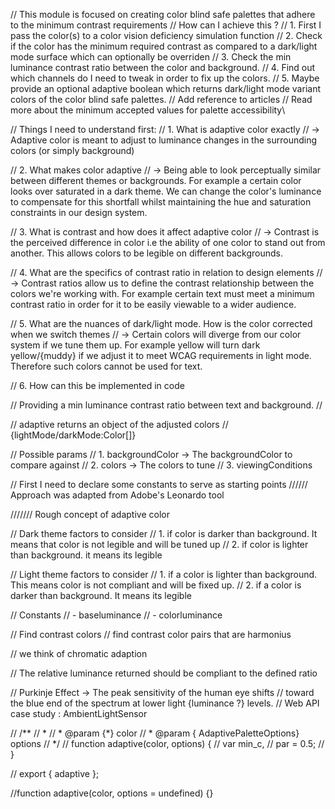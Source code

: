 // This module is focused on creating color blind safe palettes that adhere to
the minimum contrast requirements // How can I achieve this ? // 1. First I pass
the color(s) to a color vision deficiency simulation function // 2. Check if the
color has the minimum required contrast as compared to a dark/light mode surface
which can optionally be overriden // 3. Check the min luminance contrast ratio
between the color and background. // 4. Find out which channels do I need to
tweak in order to fix up the colors. // 5. Maybe provide an optional adaptive
boolean which returns dark/light mode variant colors of the color blind safe
palettes. // Add reference to articles // Read more about the minimum accepted
values for palette accessibility\

// Things I need to understand first: // 1. What is adaptive color exactly // ->
Adaptive color is meant to adjust to luminance changes in the surrounding colors
(or simply background)

// 2. What makes color adaptive // -> Being able to look perceptually similar
between different themes or backgrounds. For example a certain color looks over
saturated in a dark theme. We can change the color's luminance to compensate for
this shortfall whilst maintaining the hue and saturation constraints in our
design system.

// 3. What is contrast and how does it affect adaptive color // -> Contrast is
the perceived difference in color i.e the ability of one color to stand out from
another. This allows colors to be legible on different backgrounds.

// 4. What are the specifics of contrast ratio in relation to design elements //
-> Contrast ratios allow us to define the contrast relationship between the
colors we're working with. For example certain text must meet a minimum contrast
ratio in order for it to be easily viewable to a wider audience.

// 5. What are the nuances of dark/light mode. How is the color corrected when
we switch themes // -> Certain colors will diverge from our color system if we
tune them up. For example yellow will turn dark yellow/{muddy} if we adjust it
to meet WCAG requirements in light mode. Therefore such colors cannot be used
for text.

// 6. How can this be implemented in code

// Providing a min luminance contrast ratio between text and background. //

// adaptive returns an object of the adjusted colors //
{lightMode/darkMode:Color[]}

// Possible params // 1. backgroundColor -> The backgroundColor to compare
against // 2. colors -> The colors to tune // 3. viewingConditions

// First I need to declare some constants to serve as starting points //////
Approach was adapted from Adobe's Leonardo tool

/////// Rough concept of adaptive color

// Dark theme factors to consider // 1. if color is darker than background. It
means that color is not legible and will be tuned up // 2. if color is lighter
than background. it means its legible

// Light theme factors to consider // 1. if a color is lighter than background.
This means color is not compliant and will be fixed up. // 2. if a color is
darker than background. It means its legible

// Constants // - baseluminance // - colorluminance

// Find contrast colors // find contrast color pairs that are harmonius

// we think of chromatic adaption

// The relative luminance returned should be compliant to the defined ratio

// Purkinje Effect -> The peak sensitivity of the human eye shifts // toward the
blue end of the spectrum at lower light {luminance ?} levels. // Web API case
study : AmbientLightSensor

// /** // * // * @param {*} color // * @param { AdaptivePaletteOptions} options
// */ // function adaptive(color, options) { // var min_c, // par = 0.5; // }

// export { adaptive };

//function adaptive(color, options = undefined) {}
